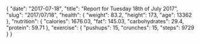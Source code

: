 {
    "date": "2017-07-18",
    "title": "Report for Tuesday 18th of July 2017",
    "slug": "2017\/07\/18",
    "health": {
        "weight": 83.2,
        "height": 173,
        "age": 13362
    },
    "nutrition": {
        "calories": 1676.03,
        "fat": 145.03,
        "carbohydrates": 29.4,
        "protein": 59.71
    },
    "exercise": {
        "pushups": 15,
        "crunches": 15,
        "steps": 9729
    }
}